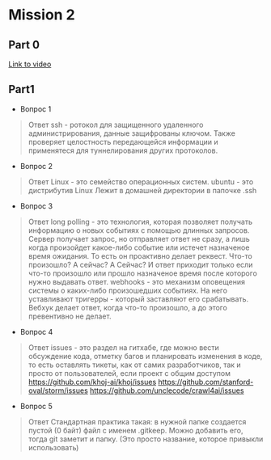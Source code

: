 # Mission 2

## Part 0

[Link to video](https://drive.google.com/file/d/1mQeMW_iUV6y2KiPp2q2sn5WicPM99b4t/view?usp=sharing)

## Part1

- Вопрос 1	 
> Ответ ssh - ротокол  для защищенного удаленного администрирования, данные защифрованы ключом.
> Также проверяет целостность передающейся информации и применятеся для туннелирования других протоколов.

- Вопрос 2	 
> Ответ Linux - это семейство операционных систем. 
> ubuntu - это дистрибутив Linux
> Лежит в домашней директории в папочке .ssh

- Вопрос 3	 
> Ответ long polling - это технология, которая позволяет получать информацию о новых событиях с помощью длинных запросов. Сервер получает запрос, но отправляет ответ не сразу, а лишь когда произойдет какое-либо событие или истечет назначеное время ожидания. То есть он проактивно делает реквест. Что-то произошло? А сейчас? А Сейчас? И ответ приходит только если что-то произошло или прошло назначеное время после которого нужно выдавать ответ. 
> webhooks - это механизм оповещения системы о каких-либо произошедших событиях. На него уставливают тригерры - который заставляют его срабатывать. Вебхук делает ответ, когда что-то произошло, а до этого превентивно не делает. 

- Вопрос 4	 
> Ответ issues - это раздел на гитхабе, где можно вести обсуждение кода, отметку багов и планировать изменения в коде, то есть оставлять тикеты, как от самих разработчиков, так и просто от пользователей, если проект с общим доступом 
> https://github.com/khoj-ai/khoj/issues 
> https://github.com/stanford-oval/storm/issues 
> https://github.com/unclecode/crawl4ai/issues 
 
- Вопрос 5	 
> Ответ Стандартная практика такая: в нужной папке создается пустой (0 байт) файл с именем .gitkeep. Можно 
> добавить его, тогда git заметит и папку. (Это просто название, которое привыкли использовать)
